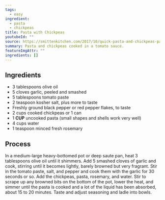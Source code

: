 ```yaml
---
tags:
  - easy
ingredient:
  - pasta
  - chickpeas
title: Pasta with Chickpeas
youtubeId: ""
source: https://smittenkitchen.com/2017/10/quick-pasta-and-chickpeas-pasta-e-ceci/
summary: Pasta and chickpeas cooked in a tomato sauce.
featureImgAttr: ""
ingredients: []
---
```


## Ingredients

- 3 tablespoons olive oil
- 5 cloves garlic, peeled and smashed
- 5 tablespoons tomato paste
- 2 teaspoon kosher salt, plus more to taste
- Freshly ground black pepper or red pepper flakes, to taste
- 2 cups cooked chickpeas or 1 can
- 1 **CUP** uncooked pasta (small shapes and shells work very well)
- 4 cups water
- 1 teaspoon minced fresh rosemary

## Process

In a medium-large heavy-bottomed pot or deep saute pan, heat 3 tablespoons olive oil until it shimmers. Add 5 smashed cloves of garlic and cook, stirring until it becomes lightly, barely browned but very fragrant. Stir in the tomato paste, salt, and pepper and cook them with the garlic for 30 seconds or so. Add the chickpeas, pasta, rosemary, and water. Stir to scrape up any browned bits on the bottom of the pot, lower the heat, and simmer until the pasta is cooked and a lot of the liquid has been absorbed, about 15 to 20 minutes. Taste and adjust seasoning and ladle into bowls.
